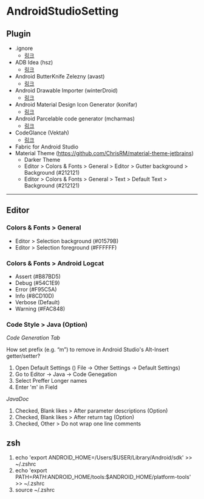 # AndroidStudioSetting

## Plugin

- .ignore
  - [링크](https://github.com/hsz/idea-gitignore)
- ADB Idea (hsz)
  - [링크](https://github.com/pbreault/adb-idea)
- Android ButterKnife Zelezny (avast)
  - [링크](https://github.com/avast/android-butterknife-zelezny)
- Android Drawable Importer (winterDroid)
  - [링크](https://github.com/winterDroid/android-drawable-importer-intellij-plugin)
- Android Material Design Icon Generator (konifar)
  - [링크](https://github.com/konifar/android-material-design-icon-generator-plugin)
- Android Parcelable code generator (mcharmas)
  - [링크](https://github.com/mcharmas/android-parcelable-intellij-plugin)
- CodeGlance (Vektah)
  - [링크](https://github.com/Vektah/CodeGlance)
- Fabric for Android Studio
- Material Theme (https://github.com/ChrisRM/material-theme-jetbrains)
   - Darker Theme
   - Editor > Colors & Fonts > General > Editor > Gutter background > Background (#212121)
   - Editor > Colors & Fonts > General > Text > Default Text > Background (#212121)

- - -

## Editor

### Colors & Fonts > General

- Editor > Selection background (#01579B)
- Editor > Selection foreground (#FFFFFF)

### Colors & Fonts > Android Logcat

- Assert (#B87BD5)
- Debug (#54C1E9)
- Error (#F95C5A)
- Info (#8CD10D)
- Verbose (Default)
- Warning (#FAC848)

### Code Style > Java (Option)

*Code Generation Tab*

How set prefix (e.g. “m”) to remove in Android Studio's Alt-Insert getter/setter?

1. Open Default Settings () File -> Other Settings -> Default Settings)
2. Go to Editor -> Java -> Code Genegation
3. Select Preffer Longer names
4. Enter 'm' in Field

*JavaDoc*

1. Checked, Blank likes > After parameter descriptions (Option)
2. Checked, Blank likes > After return tag (Option)
3. Checked, Other > Do not wrap one line comments

## zsh

1. echo 'export ANDROID_HOME=/Users/$USER/Library/Android/sdk' >> ~/.zshrc
2. echo 'export PATH=${PATH}:$ANDROID_HOME/tools:$ANDROID_HOME/platform-tools' >> ~/.zshrc
3. source ~/.zshrc
